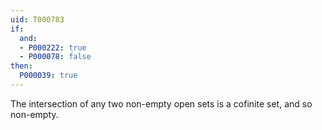 ```yaml
---
uid: T000783
if:
  and:
  - P000222: true
  - P000078: false
then:
  P000039: true
---
```


The intersection of any two non-empty open sets is a cofinite set, and so non-empty.
